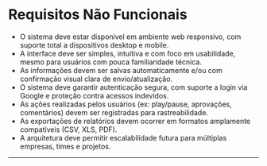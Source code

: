 # Requisitos Não Funcionais

* O sistema deve estar disponível em ambiente web responsivo, com suporte total a dispositivos desktop e mobile.
* A interface deve ser simples, intuitiva e com foco em usabilidade, mesmo para usuários com pouca familiaridade técnica.
* As informações devem ser salvas automaticamente e/ou com confirmação visual clara de envio/atualização.
* O sistema deve garantir autenticação segura, com suporte a login via Google e proteção contra acessos indevidos.
* As ações realizadas pelos usuários (ex: play/pause, aprovações, comentários) devem ser registradas para rastreabilidade.
* As exportações de relatórios devem ocorrer em formatos amplamente compatíveis (CSV, XLS, PDF).
* A arquitetura deve permitir escalabilidade futura para múltiplas empresas, times e projetos.

---
